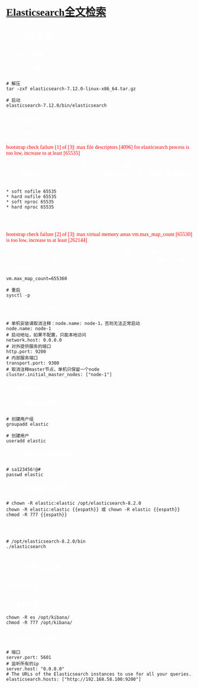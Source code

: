 # <font face=幼圆 color=white>[Elasticsearch全文检索](https://www.elastic.co/cn/downloads/past-releases#elasticsearch)</font>

## <font face=幼圆 color=white>一、安装教程</font>

### <font face=幼圆 color=white>1.1.Linux安装</font>

#### <font face=幼圆 color=white>1.1.1.Linux安装</font>

```shell
# 解压
tar -zxf elasticsearch-7.12.0-linux-x86_64.tar.gz

# 启动
elasticsearch-7.12.0/bin/elasticsearch
```

#### <font face=幼圆 color=white>1.1.2.配置文件</font>

##### <font face=幼圆 color=white>1.1.2.1.limits.conf </font>

<font face=幼圆 color=red>bootstrap check failure [1] of [3]: max file descriptors [4096] for elasticsearch process is too low, increase to at least [65535]</font>

　　<font face=幼圆 color=white>这个是说ElasticSearch进程的最大文件描述大小需要65535，而当前是4096，解决办法是修改 /etc/security/limits.conf 文件，在末尾加上（存在则修改，数值不能比要求的小）：</font>

```shell
* soft nofile 65535
* hard nofile 65535
* soft nproc 65535
* hard nproc 65535
```

##### <font face=幼圆 color=white>1.1.2.2.limits.conf </font>

<font face=幼圆 color=red>bootstrap check failure [2] of [3]: max virtual memory areas vm.max_map_count [65530] is too low, increase to at least [262144]</font>

　　<font face=幼圆 color=white>这是说最大虚拟内存太小（vm.max_map_count配置），至少需要262144，当前为65530，解决办法是修改 /etc/sysctl.conf 文件，在末尾加上（存在则修改，数值不能比要求的小）：</font>

```shell
vm.max_map_count=655360

# 重启
sysctl -p
```

##### <font face=幼圆 color=white>1.1.2.3.elasticsearch.yml</font>

```shell
# 单机安装请取消注释：node.name: node-1，否则无法正常启动
node.name: node-1
# 启动地址，如果不配置，只能本地访问
network.host: 0.0.0.0
# 对外提供服务的端口
http.port: 9200
# 内部服务端口
transport.port: 9300
# 取消注释master节点，单机只保留一个node
cluster.initial_master_nodes: ["node-1"]
```

#### <font face=幼圆 color=white>1.1.3.新建用户</font>

##### <font face=幼圆 color=white>1.1.3.1.创建elastic账号</font>

```
# 创建用户组
groupadd elastic

# 创建用户
useradd elastic
```

##### <font face=幼圆 color=white>1.1.3.2.设置elastic账号的密码</font>

```shell
# sa123456!@#
passwd elastic
```

##### <font face=幼圆 color=white>1.1.3.3.为账号赋予目录权限</font>

```shell
# chown -R elastic:elastic /opt/elasticsearch-8.2.0
chown -R elastic:elastic {{espath}} 或 chown -R elastic {{espath}}
chmod -R 777 {{espath}}
```

#### <font face=幼圆 color=white>1.1.4.启动</font>

```shell
# /opt/elasticsearch-8.2.0/bin
./elasticsearch
```



## <font face=幼圆 color=white>二、可视化工具</font>

<font size=6 face=幼圆 color=white>kibana</font>

### <font face=幼圆 color=white>2.1.文件权限</font>

```shell
chown -R es /opt/kibana/
chmod -R 777 /opt/kibana/
```

### <font face=幼圆 color=white>2.2.kibana.yml配置</font>

```shell
# 端口
server.port: 5601
# 监听所有的ip
server.host: "0.0.0.0" 
# The URLs of the Elasticsearch instances to use for all your queries.
elasticsearch.hosts: ["http://192.168.58.100:9200"]
```



